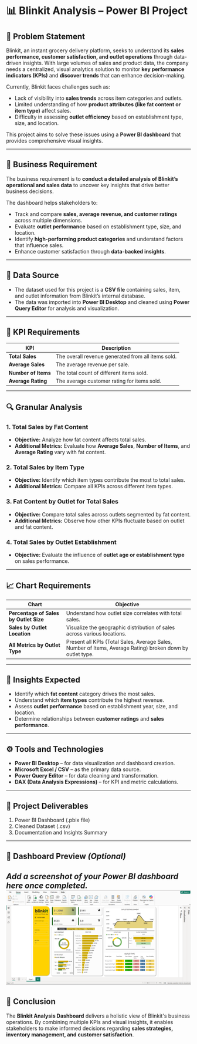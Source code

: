 # 📊 Blinkit Analysis – Power BI Project  

## 🧩 Problem Statement  
Blinkit, an instant grocery delivery platform, seeks to understand its **sales performance, customer satisfaction, and outlet operations** through data-driven insights. With large volumes of sales and product data, the company needs a centralized, visual analytics solution to monitor **key performance indicators (KPIs)** and **discover trends** that can enhance decision-making.  

Currently, Blinkit faces challenges such as:  
- Lack of visibility into **sales trends** across item categories and outlets.  
- Limited understanding of how **product attributes (like fat content or item type)** affect sales.  
- Difficulty in assessing **outlet efficiency** based on establishment type, size, and location.  

This project aims to solve these issues using a **Power BI dashboard** that provides comprehensive visual insights.  

---

## 🏢 Business Requirement  
The business requirement is to **conduct a detailed analysis of Blinkit’s operational and sales data** to uncover key insights that drive better business decisions.  

The dashboard helps stakeholders to:  
- Track and compare **sales, average revenue, and customer ratings** across multiple dimensions.  
- Evaluate **outlet performance** based on establishment type, size, and location.  
- Identify **high-performing product categories** and understand factors that influence sales.  
- Enhance customer satisfaction through **data-backed insights**.  

---

## 💾 Data Source  
- The dataset used for this project is a **CSV file** containing sales, item, and outlet information from Blinkit’s internal database.  
- The data was imported into **Power BI Desktop** and cleaned using **Power Query Editor** for analysis and visualization.  

---

## 🧮 KPI Requirements  

| KPI | Description |
|------|-------------|
| **Total Sales** | The overall revenue generated from all items sold. |
| **Average Sales** | The average revenue per sale. |
| **Number of Items** | The total count of different items sold. |
| **Average Rating** | The average customer rating for items sold. |

---

## 🔍 Granular Analysis  

### 1. **Total Sales by Fat Content**  
- **Objective:** Analyze how fat content affects total sales.  
- **Additional Metrics:** Evaluate how **Average Sales**, **Number of Items**, and **Average Rating** vary with fat content.  

### 2. **Total Sales by Item Type**  
- **Objective:** Identify which item types contribute the most to total sales.  
- **Additional Metrics:** Compare all KPIs across different item types.  

### 3. **Fat Content by Outlet for Total Sales**  
- **Objective:** Compare total sales across outlets segmented by fat content.  
- **Additional Metrics:** Observe how other KPIs fluctuate based on outlet and fat content.  

### 4. **Total Sales by Outlet Establishment**  
- **Objective:** Evaluate the influence of **outlet age or establishment type** on sales performance.  

---

## 📈 Chart Requirements  

| Chart | Objective |
|--------|------------|
| **Percentage of Sales by Outlet Size** | Understand how outlet size correlates with total sales. |
| **Sales by Outlet Location** | Visualize the geographic distribution of sales across various locations. |
| **All Metrics by Outlet Type** | Present all KPIs (Total Sales, Average Sales, Number of Items, Average Rating) broken down by outlet type. |

---

## 🧠 Insights Expected  
- Identify which **fat content** category drives the most sales.  
- Understand which **item types** contribute the highest revenue.  
- Assess **outlet performance** based on establishment year, size, and location.  
- Determine relationships between **customer ratings** and **sales performance**.  

---

## ⚙️ Tools and Technologies  
- **Power BI Desktop** – for data visualization and dashboard creation.  
- **Microsoft Excel / CSV** – as the primary data source.  
- **Power Query Editor** – for data cleaning and transformation.  
- **DAX (Data Analysis Expressions)** – for KPI and metric calculations.  

---

## 📂 Project Deliverables  
1. Power BI Dashboard (.pbix file)  
2. Cleaned Dataset (.csv)  
3. Documentation and Insights Summary  

---

## 📸 Dashboard Preview *(Optional)*  
_Add a screenshot of your Power BI dashboard here once completed._  
![image alt](https://github.com/asif684/blinkit-sales-analysis-powerbi-dashboard/blob/5be30d4ed2b17d98235c26b5679e3ee437865dbe/powerbi-blinkit-dashboard.png)
---

## 🏁 Conclusion  
The **Blinkit Analysis Dashboard** delivers a holistic view of Blinkit's business operations. By combining multiple KPIs and visual insights, it enables stakeholders to make informed decisions regarding **sales strategies, inventory management, and customer satisfaction**.  
